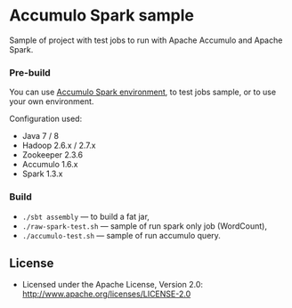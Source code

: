 # Accumulo Spark sample

Sample of project with test jobs to run with Apache Accumulo and Apache Spark.

### Pre-build

You can use [Accumulo Spark environment](https://github.com/pomadchin/accumulo-spark), to test jobs sample, or to use your own environment.

Configuration used:

* Java 7 / 8
* Hadoop 2.6.x / 2.7.x
* Zookeeper 2.3.6
* Accumulo 1.6.x
* Spark 1.3.x

### Build

* `./sbt assembly` — to build a fat jar,
* `./raw-spark-test.sh` — sample of run spark only job (WordCount),
* `./accumulo-test.sh` — sample of run accumulo query.

## License

* Licensed under the Apache License, Version 2.0: http://www.apache.org/licenses/LICENSE-2.0
